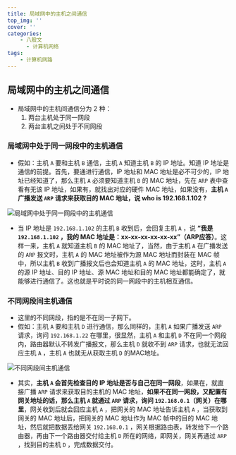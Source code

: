 ```yaml
---
title: 局域网中的主机之间通信
top_img: ''
cover: ''
categories: 
    - 八股文
      - 计算机网络
tags: 
    - 计算机网路
---
```


## 局域网中的主机之间通信

* 局域网中的主机间通信分为 2 种：
    1. 两台主机处于同一网段
    2. 两台主机之间处于不同网段

### 局域网中处于同一网段中的主机通信

* 假如：主机 `A` 要和主机 `B` 通信，主机 `A` 知道主机 `B` 的 IP 地址。知道 IP 地址是通信的前提。首先，要通进行通信，IP 地址和 MAC 地址是必不可少的，IP 地址已经知道了，那么主机 `A` 必须要知道主机 `B` 的 MAC 地址，先在 `ARP` 表中查看有无该 IP 地址，如果有，就找出对应的硬件 MAC 地址，如果没有，**主机 `A` 广播发送 `ARP` 请求来获取目的 MAC 地址，说 who is 192.168.1.102 ?**

<img src="处于同一网段.png" alt="局域网中处于同一网段中的主机通信" style="zoom:100%;">

* 当 IP 地址是 `192.168.1.102` 的主机 `B` 收到后，会回复主机 `A` ，说 **“我是 `192.168.1.102` ，我的 MAC 地址是：xx-xx-xx-xx-xx-xx”（ARP应答）**。这样一来，主机 `A` 就知道主机 `B` 的 MAC 地址了，当然，由于主机 `A` 在广播发送的 `ARP` 报文时，主机 `A` 的 MAC 地址被作为源 MAC 地址而封装在 MAC 帧中，所以主机 `B` 收到广播报文后也会知道主机 `A` 的 MAC 地址，这时，主机 `A` 的源 IP 地址、目的 IP 地址、源 MAC 地址和目的 MAC 地址都能确定了，就能够进行通信了。这也就是平时说的同一网段中的主机相互通信。

### 不同网段间主机通信

* 这里的不同网段，指的是不在同一子网下。
* 假如：主机 `A` 要和主机 `D` 进行通信，那么同样的，主机 `A` 如果广播发送 `ARP` 请求，询问 `192.168.1.22` 在哪里，很显然，主机 `A` 和主机 `D` 不在同一个网段内，路由器默认不转发广播报文，那么主机 `D` 就收不到 `ARP` 请求，也就无法回应主机 `A` ，主机 `A` 也就无从获取主机 `D` 的MAC地址。

<img src="处于不同网段.png" alt="不同网段间主机通信" style="zoom:100%;">

* 其实，**主机 `A` 会首先检查目的 IP 地址是否与自己在同一网段**，如果在，就直接广播 `ARP` 请求来获取目的主机的 MAC 地址，**如果不在同一网段，又配置有网关地址的话，那么主机 `A` 就通过 `ARP` 请求，询问 `192.168.0.1`（网关）在哪里**，网关收到后就会回应主机 `A` ，把网关的 MAC 地址告诉主机 `A` ，当获取到网关的 MAC 地址后，把网关的 MAC 地址作为 MAC 帧中的目的 MAC 地址，然后就把数据丢给网关 `192.168.0.1` ，网关根据路由表，转发给下一个路由器，再由下一个路由器交付给主机 `D` 所在的网络，即网关，网关再通过 `ARP` ，找到目的主机 `D` ，完成数据交付。
